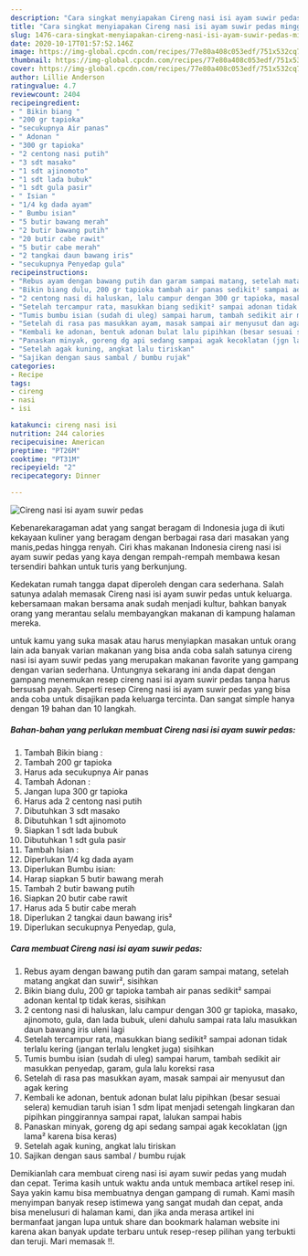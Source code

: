 ```yaml
---
description: "Cara singkat menyiapakan Cireng nasi isi ayam suwir pedas minggu ini"
title: "Cara singkat menyiapakan Cireng nasi isi ayam suwir pedas minggu ini"
slug: 1476-cara-singkat-menyiapakan-cireng-nasi-isi-ayam-suwir-pedas-minggu-ini
date: 2020-10-17T01:57:52.146Z
image: https://img-global.cpcdn.com/recipes/77e80a408c053edf/751x532cq70/cireng-nasi-isi-ayam-suwir-pedas-foto-resep-utama.jpg
thumbnail: https://img-global.cpcdn.com/recipes/77e80a408c053edf/751x532cq70/cireng-nasi-isi-ayam-suwir-pedas-foto-resep-utama.jpg
cover: https://img-global.cpcdn.com/recipes/77e80a408c053edf/751x532cq70/cireng-nasi-isi-ayam-suwir-pedas-foto-resep-utama.jpg
author: Lillie Anderson
ratingvalue: 4.7
reviewcount: 2404
recipeingredient:
- " Bikin biang "
- "200 gr tapioka"
- "secukupnya Air panas"
- " Adonan "
- "300 gr tapioka"
- "2 centong nasi putih"
- "3 sdt masako"
- "1 sdt ajinomoto"
- "1 sdt lada bubuk"
- "1 sdt gula pasir"
- " Isian "
- "1/4 kg dada ayam"
- " Bumbu isian"
- "5 butir bawang merah"
- "2 butir bawang putih"
- "20 butir cabe rawit"
- "5 butir cabe merah"
- "2 tangkai daun bawang iris"
- "secukupnya Penyedap gula"
recipeinstructions:
- "Rebus ayam dengan bawang putih dan garam sampai matang, setelah matang angkat dan suwir², sisihkan"
- "Bikin biang dulu, 200 gr tapioka tambah air panas sedikit² sampai adonan kental tp tidak keras, sisihkan"
- "2 centong nasi di haluskan, lalu campur dengan 300 gr tapioka, masako, ajinomoto, gula, dan lada bubuk, uleni dahulu sampai rata lalu masukkan daun bawang iris uleni lagi"
- "Setelah tercampur rata, masukkan biang sedikit² sampai adonan tidak terlalu kering (jangan terlalu lengket juga) sisihkan"
- "Tumis bumbu isian (sudah di uleg) sampai harum, tambah sedikit air masukkan penyedap, garam, gula lalu koreksi rasa"
- "Setelah di rasa pas masukkan ayam, masak sampai air menyusut dan agak kering"
- "Kembali ke adonan, bentuk adonan bulat lalu pipihkan (besar sesuai selera) kemudian taruh isian 1 sdm lipat menjadi setengah lingkaran dan pipihkan pinggirannya sampai rapat, lalukan sampai habis"
- "Panaskan minyak, goreng dg api sedang sampai agak kecoklatan (jgn lama² karena bisa keras)"
- "Setelah agak kuning, angkat lalu tiriskan"
- "Sajikan dengan saus sambal / bumbu rujak"
categories:
- Recipe
tags:
- cireng
- nasi
- isi

katakunci: cireng nasi isi 
nutrition: 244 calories
recipecuisine: American
preptime: "PT26M"
cooktime: "PT31M"
recipeyield: "2"
recipecategory: Dinner

---
```



![Cireng nasi isi ayam suwir pedas](https://img-global.cpcdn.com/recipes/77e80a408c053edf/751x532cq70/cireng-nasi-isi-ayam-suwir-pedas-foto-resep-utama.jpg)

Kebenarekaragaman adat yang sangat beragam di Indonesia juga di ikuti kekayaan kuliner yang beragam dengan berbagai rasa dari masakan yang manis,pedas hingga renyah. Ciri khas makanan Indonesia cireng nasi isi ayam suwir pedas yang kaya dengan rempah-rempah membawa kesan tersendiri bahkan untuk turis yang berkunjung.




Kedekatan rumah tangga dapat diperoleh dengan cara sederhana. Salah satunya adalah memasak Cireng nasi isi ayam suwir pedas untuk keluarga. kebersamaan makan bersama anak sudah menjadi kultur, bahkan banyak orang yang merantau selalu membayangkan makanan di kampung halaman mereka.

untuk kamu yang suka masak atau harus menyiapkan masakan untuk orang lain ada banyak varian makanan yang bisa anda coba salah satunya cireng nasi isi ayam suwir pedas yang merupakan makanan favorite yang gampang dengan varian sederhana. Untungnya sekarang ini anda dapat dengan gampang menemukan resep cireng nasi isi ayam suwir pedas tanpa harus bersusah payah.
Seperti resep Cireng nasi isi ayam suwir pedas yang bisa anda coba untuk disajikan pada keluarga tercinta. Dan sangat simple hanya dengan 19 bahan dan 10 langkah.


<!--inarticleads1-->

##### Bahan-bahan yang perlukan membuat Cireng nasi isi ayam suwir pedas:

1. Tambah  Bikin biang :
1. Tambah 200 gr tapioka
1. Harus ada secukupnya Air panas
1. Tambah  Adonan :
1. Jangan lupa 300 gr tapioka
1. Harus ada 2 centong nasi putih
1. Dibutuhkan 3 sdt masako
1. Dibutuhkan 1 sdt ajinomoto
1. Siapkan 1 sdt lada bubuk
1. Dibutuhkan 1 sdt gula pasir
1. Tambah  Isian :
1. Diperlukan 1/4 kg dada ayam
1. Diperlukan  Bumbu isian:
1. Harap siapkan 5 butir bawang merah
1. Tambah 2 butir bawang putih
1. Siapkan 20 butir cabe rawit
1. Harus ada 5 butir cabe merah
1. Diperlukan 2 tangkai daun bawang iris²
1. Diperlukan secukupnya Penyedap, gula,




<!--inarticleads2-->

##### Cara membuat  Cireng nasi isi ayam suwir pedas:

1. Rebus ayam dengan bawang putih dan garam sampai matang, setelah matang angkat dan suwir², sisihkan
1. Bikin biang dulu, 200 gr tapioka tambah air panas sedikit² sampai adonan kental tp tidak keras, sisihkan
1. 2 centong nasi di haluskan, lalu campur dengan 300 gr tapioka, masako, ajinomoto, gula, dan lada bubuk, uleni dahulu sampai rata lalu masukkan daun bawang iris uleni lagi
1. Setelah tercampur rata, masukkan biang sedikit² sampai adonan tidak terlalu kering (jangan terlalu lengket juga) sisihkan
1. Tumis bumbu isian (sudah di uleg) sampai harum, tambah sedikit air masukkan penyedap, garam, gula lalu koreksi rasa
1. Setelah di rasa pas masukkan ayam, masak sampai air menyusut dan agak kering
1. Kembali ke adonan, bentuk adonan bulat lalu pipihkan (besar sesuai selera) kemudian taruh isian 1 sdm lipat menjadi setengah lingkaran dan pipihkan pinggirannya sampai rapat, lalukan sampai habis
1. Panaskan minyak, goreng dg api sedang sampai agak kecoklatan (jgn lama² karena bisa keras)
1. Setelah agak kuning, angkat lalu tiriskan
1. Sajikan dengan saus sambal / bumbu rujak




Demikianlah cara membuat cireng nasi isi ayam suwir pedas yang mudah dan cepat. Terima kasih untuk waktu anda untuk membaca artikel resep ini. Saya yakin kamu bisa membuatnya dengan gampang di rumah. Kami masih menyimpan banyak resep istimewa yang sangat mudah dan cepat, anda bisa menelusuri di halaman kami, dan jika anda merasa artikel ini bermanfaat jangan lupa untuk share dan bookmark halaman website ini karena akan banyak update terbaru untuk resep-resep pilihan yang terbukti dan teruji. Mari memasak !!. 
